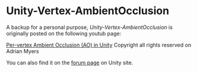 # Unity-Vertex-AmbientOcclusion

A backup for a personal purpose, *Unity-Vertex-AmbientOcclusion* is originally posted on the following youtub page:

[Per-vertex Ambient Occlusion (AO) in Unity](https://www.youtube.com/watch?v=eeKQAXg-Qo8) Copyright all rights reserved on Adrian Myers

You can also find it on the [forum page](http://forum.unity3d.com/threads/per-vertex-ao-solver-and-goodies.126726/) on Unity site.

